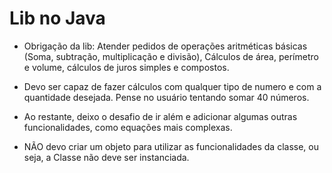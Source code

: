 # Lib no Java

- Obrigação da lib: Atender pedidos de operações
aritméticas básicas (Soma, subtração,
multiplicação e divisão), Cálculos de área,
perímetro e volume, cálculos de juros simples e
compostos.

- Devo ser capaz de fazer cálculos com qualquer
tipo de numero e com a quantidade desejada.
Pense no usuário tentando somar 40 números.

- Ao restante, deixo o desafio de ir além e
adicionar algumas outras funcionalidades, como
equações mais complexas.

- NÃO devo criar um objeto para utilizar as
funcionalidades da classe, ou seja, a Classe não
deve ser instanciada.

